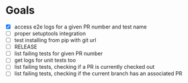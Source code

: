 # Goals

- [x] access e2e logs for a given PR number and test name
- [ ] proper setuptools integration
- [ ] test installing from pip with git url
- [ ] RELEASE
- [ ] list failing tests for given PR number
- [ ] get logs for unit tests too
- [ ] list failing tests, checking if a PR is currently checked out
- [ ] list failing tests, checking if the current branch has an associated PR